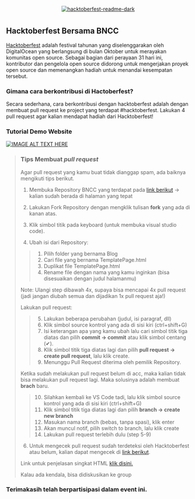 <div align="center">
  
 [![hacktoberfest-readme-dark](https://raw.githubusercontent.com/BNCC-Malang/bnccmalang-hacktoberfest2022/main/asset.md/21123214789433701923-1283182763182368-123123893471349.jpeg)](https://bncc.net/)
</div>

#

## Hacktoberfest Bersama BNCC
[Hacktoberfest](https://hacktoberfest.com) adalah festival tahunan yang diselenggarakan oleh DigitalOcean yang berlangsung di bulan Oktober untuk merayakan komunitas open source. Sebagai bagian dari perayaan 31 hari ini, kontributor dan pengelola open source didorong untuk mengerjakan proyek open source dan memenangkan hadiah untuk menandai kesempatan tersebut.

### Gimana cara berkontribusi di Hactoberfest?
Secara sederhana, cara berkontribusi dengan hacktoberfest adalah dengan membuat pull request ke project yang terdapat #hacktoberfest. Lakukan 4 pull request agar kalian mendapat hadiah dari Hacktoberfest!

### Tutorial Demo Website

[![IMAGE ALT TEXT HERE](https://github.com/JayaByu/bnccmalang-hacktoberfest2022/blob/main/asset.md/SS.png)](https://binusianorg-my.sharepoint.com/personal/vincent061_binus_ac_id/Documents/video2876718447.mp4?csf=1&web=1&e=yzmQzr)

> ### **Tips Membuat *pull request***
> Agar pull request yang kamu buat tidak dianggap spam, ada baiknya mengikuti tips berikut.
>1. Membuka Repository BNCC yang terdapat pada [link berikut](https://github.com/BNCC-Malang/bnccmalang-hacktoberfest2022) -> kalian sudah berada di halaman yang tepat
>
>2. Lakukan Fork Repository dengan mengklik tulisan **fork** yang ada di kanan atas.
>
>3. Klik simbol titik pada keyboard (untuk membuka visual studio code).
>
>4. Ubah isi dari Repository:
>> 1) Pilih folder yang bernama Blog
>> 2) Cari file yang bernama TemplatePage.html
>> 3) Duplikat file TemplatePage.html
>> 4) Rename file dengan nama yang kamu inginkan (bisa disesuaikan dengan judul halamanmu)
>
> Note: Ulangi step dibawah 4x, supaya bisa mencapai 4x pull request (jadi jangan diubah semua dan dijadikan 1x pull request aja!)
>
>Lakukan pull request:
>> 5) Lakukan beberapa perubahan (judul, isi paragraf, dll)
>> 6) Klik simbol source kontrol yang ada di sisi kiri (ctrl+shift+G)
>> 7) Isi keterangan apa yang kamu ubah lalu cari simbol titik tiga diatas dan pilih **commit -> commit** atau klik simbol centang (✔).
>> 8) Klik simbol titik tiga diatas lagi dan pilih **pull request -> create pull request**, lalu klik create.
>> 9) Menunggu Pull Request diterima oleh pemilik Repository.
>
>Ketika sudah melakukan pull request belum di acc, maka kalian tidak bisa melakukan pull request lagi. Maka solusinya adalah membuat **brach** baru.
>
>> 10) Silahkan kembali ke VS Code tadi, lalu klik simbol source kontrol yang ada di sisi kiri (ctrl+shift+G)
>> 11) Klik simbol titik tiga diatas lagi dan pilih **branch -> create new branch**
>> 12) Masukan nama branch (bebas, tanpa spasi), klik enter
>> 13) Akan muncul notif, pilih switch to branch, lalu klik create
>> 14) Lakukan pull request terlebih dulu (step 5-9)
>
>6. Untuk mengecek pull request sudah terdeteksi oleh Hacktoberfest atau belum, kalian dapat mengecek di [link berikut](https://hacktoberfest.com/profile/).
>
> Link untuk penjelasan singkat HTML [klik disini.](https://bnccmalang.notion.site/bnccmalang/Hacktoberfest-with-BNCC-d8eeeebed80b4394b858a540ea47c57c)
>
>Kalau ada kendala, bisa didiskusikan ke group
>

### Terimakasih telah berpartisipasi dalam event ini.
